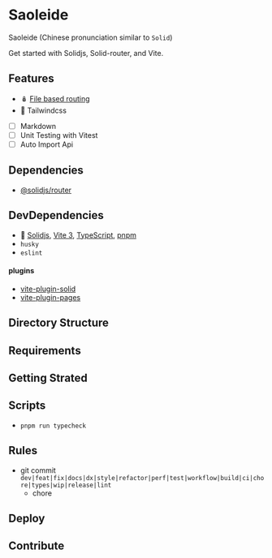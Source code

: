 # Saoleide

Saoleide (Chinese pronunciation  similar to `Solid`)

Get started with Solidjs, Solid-router, and Vite.

## Features

- 🪆 [File based routing](./src/pages)
- 🎨 Tailwindcss 
- [ ] Markdown 
- [ ] Unit Testing with Vitest
- [ ] Auto Import Api

## Dependencies

* [@solidjs/router](https://github.com/solidjs/solid-router)

## DevDependencies
* 🚀 [Solidjs](https://www.solidjs.com/), [Vite 3](https://vitejs.dev/), [TypeScript](https://www.typescriptlang.org/), [pnpm](https://pnpm.io/)
* `husky`
* `eslint`

#### plugins
- [vite-plugin-solid](https://github.com/solidjs/vite-plugin-solid)
- [vite-plugin-pages](https://github.com/hannoeru/vite-plugin-pages)
## Directory Structure


## Requirements


## Getting Strated 

## Scripts
* `pnpm run typecheck`
## Rules
* git commit `dev|feat|fix|docs|dx|style|refactor|perf|test|workflow|build|ci|chore|types|wip|release|lint`
  * chore 
## Deploy

## Contribute

